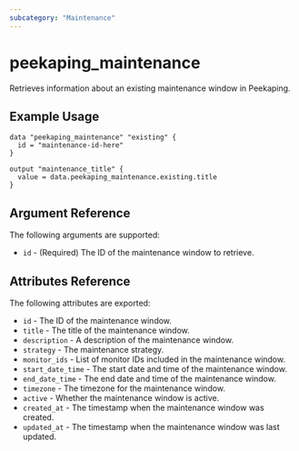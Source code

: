 ```yaml
---
subcategory: "Maintenance"
---
```


# peekaping_maintenance

Retrieves information about an existing maintenance window in Peekaping.

## Example Usage

```hcl
data "peekaping_maintenance" "existing" {
  id = "maintenance-id-here"
}

output "maintenance_title" {
  value = data.peekaping_maintenance.existing.title
}
```

## Argument Reference

The following arguments are supported:

* `id` - (Required) The ID of the maintenance window to retrieve.

## Attributes Reference

The following attributes are exported:

* `id` - The ID of the maintenance window.
* `title` - The title of the maintenance window.
* `description` - A description of the maintenance window.
* `strategy` - The maintenance strategy.
* `monitor_ids` - List of monitor IDs included in the maintenance window.
* `start_date_time` - The start date and time of the maintenance window.
* `end_date_time` - The end date and time of the maintenance window.
* `timezone` - The timezone for the maintenance window.
* `active` - Whether the maintenance window is active.
* `created_at` - The timestamp when the maintenance window was created.
* `updated_at` - The timestamp when the maintenance window was last updated.

